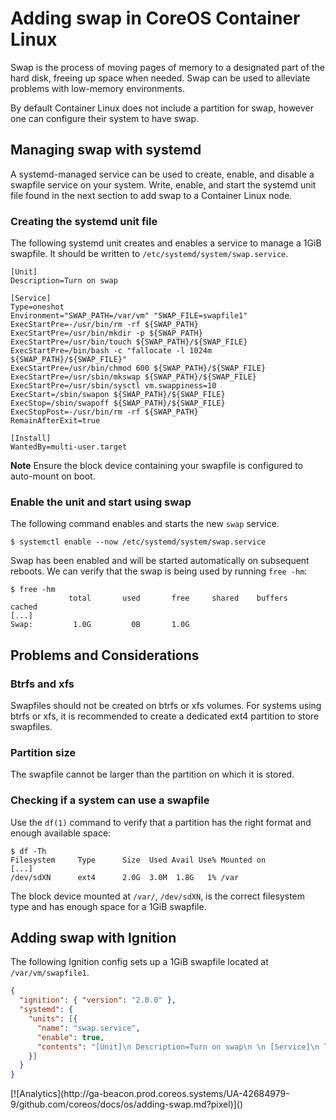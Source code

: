 # Adding swap in CoreOS Container Linux

Swap is the process of moving pages of memory to a designated part of the hard disk, freeing up space when needed. Swap can be used to alleviate problems with low-memory environments.

By default Container Linux does not include a partition for swap, however one can configure their system to have swap.

## Managing swap with systemd

A systemd-managed service can be used to create, enable, and disable a swapfile service on your system. Write, enable, and start the systemd unit file found in the next section to add swap to a Container Linux node.

### Creating the systemd unit file

The following systemd unit creates and enables a service to manage a 1GiB swapfile. It should be written to `/etc/systemd/system/swap.service`.

```
[Unit]
Description=Turn on swap

[Service]
Type=oneshot
Environment="SWAP_PATH=/var/vm" "SWAP_FILE=swapfile1"
ExecStartPre=-/usr/bin/rm -rf ${SWAP_PATH}
ExecStartPre=/usr/bin/mkdir -p ${SWAP_PATH}
ExecStartPre=/usr/bin/touch ${SWAP_PATH}/${SWAP_FILE}
ExecStartPre=/bin/bash -c "fallocate -l 1024m ${SWAP_PATH}/${SWAP_FILE}"
ExecStartPre=/usr/bin/chmod 600 ${SWAP_PATH}/${SWAP_FILE}
ExecStartPre=/usr/sbin/mkswap ${SWAP_PATH}/${SWAP_FILE}
ExecStartPre=/usr/sbin/sysctl vm.swappiness=10
ExecStart=/sbin/swapon ${SWAP_PATH}/${SWAP_FILE}
ExecStop=/sbin/swapoff ${SWAP_PATH}/${SWAP_FILE}
ExecStopPost=-/usr/bin/rm -rf ${SWAP_PATH}
RemainAfterExit=true

[Install]
WantedBy=multi-user.target
```

**Note** Ensure the block device containing your swapfile is configured to auto-mount on boot.

### Enable the unit and start using swap

The following command enables and starts the new `swap` service.

```
$ systemctl enable --now /etc/systemd/system/swap.service
```

Swap has been enabled and will be started automatically on subsequent reboots. We can verify that the swap is being used by running `free -hm`:

```
$ free -hm
             total       used       free     shared    buffers     cached
[...]
Swap:         1.0G         0B       1.0G
```

## Problems and Considerations

### Btrfs and xfs

Swapfiles should not be created on btrfs or xfs volumes. For systems using btrfs or xfs, it is recommended to create a dedicated ext4 partition to store swapfiles.

### Partition size

The swapfile cannot be larger than the partition on which it is stored.

### Checking if a system can use a swapfile

Use the `df(1)` command to verify that a partition has the right format and enough available space:

```
$ df -Th
Filesystem     Type      Size  Used Avail Use% Mounted on
[...]
/dev/sdXN      ext4      2.0G  3.0M  1.8G   1% /var
```

The block device mounted at `/var/`, `/dev/sdXN`, is the correct filesystem type and has enough space for a 1GiB swapfile.

## Adding swap with Ignition

The following Ignition config sets up a 1GiB swapfile located at `/var/vm/swapfile1`.

```json
{
  "ignition": { "version": "2.0.0" },
  "systemd": {
    "units": [{
      "name": "swap.service",
      "enable": true,
      "contents": "[Unit]\n Description=Turn on swap\n \n [Service]\n Type=oneshot\n Environment=\"SWAP_PATH=/var/vm\" \"SWAP_FILE=swapfile1\"\n ExecStartPre=-/usr/bin/rm -rf ${SWAP_PATH}\n ExecStartPre=/usr/bin/mkdir -p ${SWAP_PATH}\n ExecStartPre=/usr/bin/touch ${SWAP_PATH}/${SWAP_FILE}\n ExecStartPre=/bin/bash -c \"fallocate -l 1024m ${SWAP_PATH}/${SWAP_FILE}\"\n ExecStartPre=/usr/bin/chmod 600 ${SWAP_PATH}/${SWAP_FILE}\n ExecStartPre=/usr/sbin/mkswap ${SWAP_PATH}/${SWAP_FILE}\n ExecStartPre=/usr/sbin/sysctl vm.swappiness=10\n ExecStart=/sbin/swapon ${SWAP_PATH}/${SWAP_FILE}\n ExecStop=/sbin/swapoff ${SWAP_PATH}/${SWAP_FILE}\n ExecStopPost=-/usr/bin/rm -rf ${SWAP_PATH}\n RemainAfterExit=true\n \n [Install]\n WantedBy=multi-user.target\n"
    }]
  }
}
```

<!-- BEGIN ANALYTICS --> [![Analytics](http://ga-beacon.prod.coreos.systems/UA-42684979-9/github.com/coreos/docs/os/adding-swap.md?pixel)]() <!-- END ANALYTICS -->